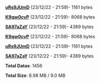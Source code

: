 [**uRs9JUmD**](/data/uRs9JUmD.txt) (23/12/22 - 21:59)- 1161 bytes

[**K9qw0cvP**](/data/K9qw0cvP.txt) (23/12/22 - 21:59)- 8068 bytes

[**SA97aZaY**](/data/SA97aZaY.txt) (23/12/22 - 21:59)- 4389 bytes

[**K9qw0cvP**](/data/K9qw0cvP.txt) (23/12/22 - 21:59)- 8068 bytes

[**uRs9JUmD**](/data/uRs9JUmD.txt) (23/12/22 - 21:59)- 1161 bytes

[**SA97aZaY**](/data/SA97aZaY.txt) (23/12/22 - 21:59)- 4389 bytes

**Total Datas**: 1456

**Total Size**: 8.98 MB / 9.0 MB